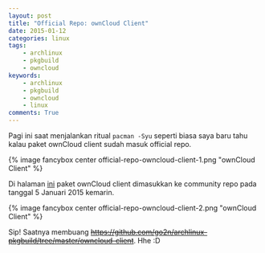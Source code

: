 ```yaml
---
layout: post
title: "Official Repo: ownCloud Client"
date: 2015-01-12
categories: linux
tags:
    - archlinux
    - pkgbuild
    - owncloud
keywords:
    - archlinux
    - pkgbuild
    - owncloud
    - linux
comments: True
---
```


Pagi ini saat menjalankan ritual `pacman -Syu` seperti biasa saya baru tahu kalau paket ownCloud client sudah masuk official repo.
<!--more-->

{% image fancybox center official-repo-owncloud-client-1.png "ownCloud Client" %}

Di halaman [ini](https://www.archlinux.org/packages/?sort=&q=owncloud&maintainer=&flagged=) paket ownCloud client dimasukkan ke community repo pada tanggal 5 Januari 2015 kemarin.

{% image fancybox center official-repo-owncloud-client-2.png "ownCloud Client" %}

Sip! Saatnya membuang ~~https://github.com/go2n/archlinux-pkgbuild/tree/master/owncloud-client~~. Hhe :D
